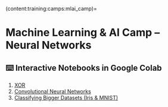 (content:training:camps:mlai_camp)=
# Machine Learning & AI Camp – Neural Networks

## ⌨️ Interactive Notebooks in Google Colab

1. [XOR](https://colab.research.google.com/drive/1MgQFgfNMra9m8gWK__3H_hWknLvn6-y4?usp=sharing)
2. [Convolutional Neural Networks](https://colab.research.google.com/drive/1zOQAMkPT4j6EmUYDAaZfk4f7kUjm8UdL?usp=sharing)
3. [Classifying Bigger Datasets (Iris & MNIST)](https://colab.research.google.com/drive/18bhTxPoEhGxvESAiN47fQJOjbP-RNp7I?usp=sharing)

